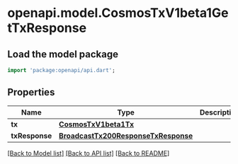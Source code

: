 # openapi.model.CosmosTxV1beta1GetTxResponse

## Load the model package
```dart
import 'package:openapi/api.dart';
```

## Properties
Name | Type | Description | Notes
------------ | ------------- | ------------- | -------------
**tx** | [**CosmosTxV1beta1Tx**](CosmosTxV1beta1Tx.md) |  | [optional] 
**txResponse** | [**BroadcastTx200ResponseTxResponse**](BroadcastTx200ResponseTxResponse.md) |  | [optional] 

[[Back to Model list]](../README.md#documentation-for-models) [[Back to API list]](../README.md#documentation-for-api-endpoints) [[Back to README]](../README.md)



